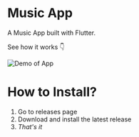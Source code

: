 # Music App
A Music App built with Flutter.

See how it works 👇

![Demo of App](https://github.com/sagar-monga/music-app/blob/main/v1Demo%20(1).gif)


# How to Install?

1. Go to releases page
2. Download and install the latest release
3. *That's it*
